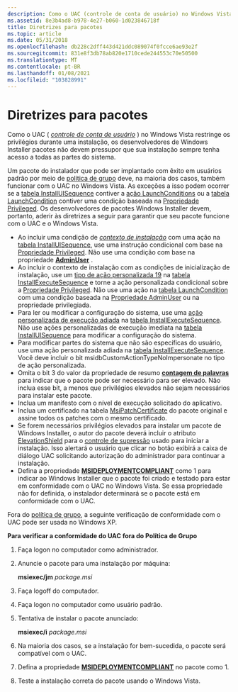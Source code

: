 ```yaml
---
description: Como o UAC (controle de conta de usuário) no Windows Vista restringe os privilégios durante uma instalação, os desenvolvedores de Windows Installer pacotes não devem pressupor que sua instalação sempre tenha acesso a todas as partes do sistema.
ms.assetid: 8e3b4ad8-b978-4e27-b060-1d023846718f
title: Diretrizes para pacotes
ms.topic: article
ms.date: 05/31/2018
ms.openlocfilehash: db228c2dff443d421ddc089074f0fcce6ae93e2f
ms.sourcegitcommit: 831e8f3db78ab820e1710cede244553c70e50500
ms.translationtype: MT
ms.contentlocale: pt-BR
ms.lasthandoff: 01/08/2021
ms.locfileid: "103828991"
---
```

# <a name="guidelines-for-packages"></a>Diretrizes para pacotes

Como o UAC ( [*controle de conta de usuário*](u-gly.md) ) no Windows Vista restringe os privilégios durante uma instalação, os desenvolvedores de Windows Installer pacotes não devem pressupor que sua instalação sempre tenha acesso a todas as partes do sistema.

Um pacote do instalador que pode ser implantado com êxito em usuários padrão por meio de [política de grupo](/previous-versions/windows/desktop/Policy/group-policy-start-page) deve, na maioria dos casos, também funcionar com o UAC no Windows Vista. As exceções a isso podem ocorrer se a [tabela InstallUISequence](installuisequence-table.md) contiver a [ação LaunchConditions](launchconditions-action.md) ou a [tabela LaunchCondition](launchcondition-table.md) contiver uma condição baseada na [Propriedade Privileged](privileged.md). Os desenvolvedores de pacotes Windows Installer devem, portanto, aderir às diretrizes a seguir para garantir que seu pacote funcione com o UAC e o Windows Vista.

-   Ao incluir uma condição de [*contexto de instalação*](i-gly.md) com uma ação na [tabela InstallUISequence](installuisequence-table.md), use uma instrução condicional com base na [Propriedade Privileged](privileged.md). Não use uma condição com base na propriedade [**AdminUser**](adminuser.md) .
-   Ao incluir o contexto de instalação com as condições de inicialização de instalação, use um [tipo de ação personalizada 19](custom-action-type-19.md) na [tabela InstallExecuteSequence](installexecutesequence-table.md) e torne a ação personalizada condicional sobre a [Propriedade Privileged](privileged.md). Não use uma ação na [tabela LaunchCondition](launchcondition-table.md) com uma condição baseada na [Propriedade AdminUser](adminuser.md) ou na propriedade privilegiada.
-   Para ler ou modificar a configuração do sistema, use uma [ação personalizada de execução adiada](deferred-execution-custom-actions.md) na [tabela InstallExecuteSequence](installexecutesequence-table.md). Não use ações personalizadas de execução imediata na [tabela InstallUISequence](installuisequence-table.md) para modificar a configuração do sistema.
-   Para modificar partes do sistema que não são específicas do usuário, use uma ação personalizada adiada na [tabela InstallExecuteSequence](installexecutesequence-table.md). Você deve incluir o bit msidbCustomActionTypeNoImpersonate no tipo de ação personalizada.
-   Omita o bit 3 do valor da propriedade de resumo [**contagem de palavras**](word-count-summary.md) para indicar que o pacote pode ser necessário para ser elevado. Não inclua esse bit, a menos que privilégios elevados não sejam necessários para instalar este pacote.
-   Inclua um manifesto com o nível de execução solicitado do aplicativo.
-   Inclua um certificado na tabela [MsiPatchCertificate](msipatchcertificate-table.md) do pacote original e assine todos os patches com o mesmo certificado.
-   Se forem necessários privilégios elevados para instalar um pacote de Windows Installer, o autor do pacote deverá incluir o atributo [ElevationShield](elevationshield-attribute.md) para o [controle de supressão](pushbutton-control.md) usado para iniciar a instalação. Isso alertará o usuário que clicar no botão exibirá a caixa de diálogo UAC solicitando autorização do administrador para continuar a instalação.
-   Defina a propriedade [**MSIDEPLOYMENTCOMPLIANT**](msideploymentcompliant.md) como 1 para indicar ao Windows Installer que o pacote foi criado e testado para estar em conformidade com o UAC no Windows Vista. Se essa propriedade não for definida, o instalador determinará se o pacote está em conformidade com o UAC.

Fora do [política de grupo](/previous-versions/windows/desktop/Policy/group-policy-start-page), a seguinte verificação de conformidade com o UAC pode ser usada no Windows XP.

**Para verificar a conformidade do UAC fora do Política de Grupo**

1.  Faça logon no computador como administrador.
2.  Anuncie o pacote para uma instalação por máquina:

    **msiexec/jm** *package.msi*

3.  Faça logoff do computador.
4.  Faça logon no computador como usuário padrão.
5.  Tentativa de instalar o pacote anunciado:

    **msiexec/i** *package.msi*

6.  Na maioria dos casos, se a instalação for bem-sucedida, o pacote será compatível com o UAC.
7.  Defina a propriedade [**MSIDEPLOYMENTCOMPLIANT**](msideploymentcompliant.md) no pacote como 1.
8.  Teste a instalação correta do pacote usando o Windows Vista.

 

 
